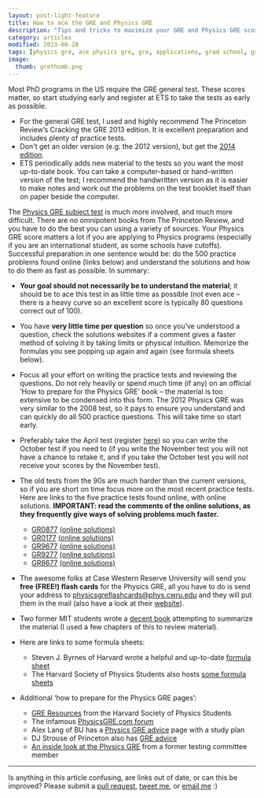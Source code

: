 ```yaml
---
layout: post-light-feature
title: How to ace the GRE and Physics GRE
description: "Tips and tricks to maximize your GRE and Physics GRE scores."
category: articles
modified: 2013-08-28
tags: [physics gre, ace physics gre, gre, applications, grad school, grad school applications, science, physics phd]
image:
  thumb: grethumb.png
---
```


Most PhD programs in the US require the GRE general test. These scores matter, so start studying early and register at ETS to take the tests as early as possible.

* For the general GRE test, I used and highly recommend The Princeton Review’s Cracking the GRE 2013 edition. It is excellent preparation and includes plenty of practice tests. 
* Don't get an older version (e.g. the 2012 version), but get the [2014 edition](http://www.amazon.com/Cracking-Practice-Edition-Graduate-Preparation/dp/0307945634).
* ETS periodically adds new material to the tests so you want the most up-to-date book. You can take a computer-based or hand-written version of the test; I recommend the handwritten version as it is easier to make notes and work out the problems on the test booklet itself than on paper beside the computer.


The [Physics GRE subject test](http://www.ets.org/gre/subject/about/content/physics) is much more involved, and much more difficult. There are no omnipotent books from The Princeton Review, and you have to do the best you can using a variety of sources. Your Physics GRE score matters a lot if you are applying to Physics programs (especially if you are an international student, as some schools have cutoffs). Successful preparation in one sentence would be: do the 500 practice problems found online (links below) and understand the solutions and how to do them as fast as possible. In summary:

* **Your goal should not necessarily be to understand the material**; it should be to ace this test in as little time as possible (not even ace – there is a heavy curve so an excellent score is typically 80 questions correct out of 100).
* You have **very little time per question** so once you’ve understood a question, check the solutions websites if a comment gives a faster method of solving it by taking limits or physical intuition. Memorize the formulas you see popping up again and again (see formula sheets below).
* Focus all your effort on writing the practice tests and reviewing the questions. Do not rely heavily or spend much time (if any) on an official ‘How to prepare for the Physics GRE’ book – the material is too extensive to be condensed into this form.
The 2012 Physics GRE was very similar to the 2008 test, so it pays to ensure you understand and can quickly do all 500 practice questions. This will take time so start early.
* Preferably take the April test (register [here](http://www.ets.org/gre/subject/about/content/physics)) so you can write the October test if you need to (if you write the November test you will not have a chance to retake it, and if you take the October test you will not receive your scores by the November test).
* The old tests from the 90s are much harder than the current versions, so if you are short on time focus more on the most recent practice tests.
Here are links to the five practice tests found online, with online solutions. **IMPORTANT: read the comments of the online solutions, as they frequently give ways of solving problems much faster.**

	* [GR0877](https://www.ets.org/s/gre/pdf/practice_book_physics.pdf) [(online solutions)](http://physicsworks.wordpress.com/2011/07/16/gr0877-solutions/)
	* [GR0177](http://www.physics.ohio-state.edu/undergrad/greStuff/exam_GR0177.pdf) [(online solutions)](http://grephysics.net/ans/all-solutions_list.php)
	* [GR9677](http://www.physics.ohio-state.edu/undergrad/greStuff/exam_GR9677.pdf) [(online solutions)](http://grephysics.net/ans/all-solutions_list.php)
	* [GR9277](http://www.physics.ohio-state.edu/undergrad/greStuff/exam_GR9277.pdf) [(online solutions)](http://grephysics.net/ans/all-solutions_list.php)
	* [GR8677](http://www.physics.ohio-state.edu/undergrad/greStuff/exam_GR8677.pdf) [(online solutions)](http://grephysics.net/ans/all-solutions_list.php)

* The awesome folks at Case Western Reserve University will send you **free (FREE!) flash cards** for the Physics GRE, all you have to do is send your address to [physicsgreflashcards@phys.cwru.edu](mailto:physicsgreflashcards@phys.cwru.edu) and they will put them in the mail (also have a look at their [website](http://www.phys.cwru.edu/flashCards/)).

* Two former MIT students wrote a [decent book](http://www.amazon.com/gp/product/1479274631/) attempting to summarize the material (I used a few chapters of this to review material).
* Here are links to some formula sheets:
	* Steven J. Byrnes of Harvard wrote a helpful and  up-to-date [formula sheet](http://sjbyrnes.com/studysheet.pdf)
	* The Harvard Society of Physics Students also hosts [some formula sheets](http://www.hcs.harvard.edu/~physics/wp-content/uploads/2013/02/GRE-notes.pdf)
* Additional ‘how to prepare for the Physics GRE pages’:
	* [GRE Resources](http://www.hcs.harvard.edu/~physics/?page_id=169) from the Harvard Society of Physics Students
	* The infamous [PhysicsGRE.com forum](http://www.physicsgre.com/)
	* Alex Lang of BU has a [Physics GRE advice](http://www.alexhunterlang.com/physics-gre) page with a study plan
	* DJ Strouse of Princeton also has [GRE advice](https://djstrouse.com/guide-to-applying-to-us-science-phd-programs-and-fellowships)
	* [An inside look at the Physics GRE](http://blogs.discovermagazine.com/cosmicvariance/2009/10/22/an-inside-look-at-the-physics-gre/) from a former testing committee member

---

Is anything in this article confusing, are links out of date, or can this be improved? Please submit a [pull request](https://github.com/altosaar/jaan.io/blob/master/_posts/blog/2013-08-31-how-to-ace-the-gre-and-physics-gre.md), [tweet me](https://twitter.com/thejaan), or [email me](mailto:altosaar@princeton.edu) :)